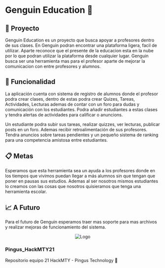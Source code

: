 # Genguin Education :penguin:


## :page_facing_up: Proyecto

Genguin Education es un proyecto que busca apoyar a profesores dentro de sus clases. En Genguin podran encontrar una plataforma ligera, facil de utilizar. Aparte reconoce que el presente de la educacion esta en la nube por lo que podran utilizar la plataforma desde cualquier lugar. Genguin busca ser una herramienta mas para el profesor aparte de mejorar la comunicacion con entre profesores y alumnos.


## :pushpin: Funcionalidad

La aplicación cuenta con sistema de registro de alumnos donde el profesor podra crear clases, dentro de estas podra crear Quizes, Tareas, Actividades, Lecturas ademas de contar con un foro para dudas y comunicación con los estudiantes. Podra añadir estudiantes a estas clases y tendra alertas de actividades para calificar o anuncions.

Un estudiante podra subir sus tareas, realizar quizzes, ver lecturas, publicar posts en un foro. Ademas recibir retroalimentación de sus profesores. Tendra anuncios sobre tareas pendientes y un pequeño sistema de ranking para una competencia amistosa entre estudiantes.

## :clipboard: Metas

Esperamos que esta herramienta sea un ayuda a los profesores donde en los tiempos que vivimos puedan llegar a más alumnos sin que tengan que poner en pausas sus estudios. Ademas al ser nosotros mismos estudiantes lo creamos con las cosas que nosotros quisieramos que tenga una herramienta escolar.

## :chart_with_upwards_trend: A Futuro

Para el futuro de Genguin esperamos traer mas soporte para mas archivos y realizar mejoras de funcionamiento del sistema.

<div align="center">
<img src="https://i.ibb.co/wCp1RxY/penguin-1319972675762699888.png" alt="Logo" >
</div>

### Pingus_HackMTY21 
Repositorio equipo 21 HackMTY - Pingus Technology :penguin:
